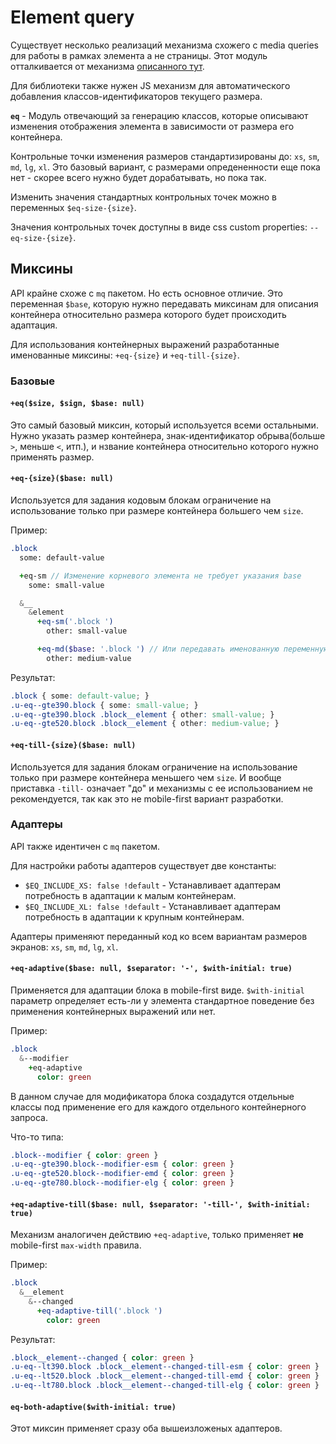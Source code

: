 # Element query

Существует несколько реализаций механизма схожего с media queries для работы в рамках элемента а не страницы. Этот модуль отталкивается от механизма [описанного тут](http://marcj.github.io/css-element-queries/).

Для библиотеки также нужен JS механизм для автоматического добавления классов-идентификаторов текущего размера.

**`eq`** - Модуль отвечающий за генерацию классов, которые описывают изменения отображения элемента в зависимости от размера его контейнера.

Контрольные точки изменения размеров стандартизированы до: `xs`, `sm`, `md`, `lg`, `xl`. Это базовый вариант, с размерами опредененности еще пока нет - скорее всего нужно будет дорабатывать, но пока так.

Изменить значения стандартных контрольных точек можно в переменных `$eq-size-{size}`.

Значения контрольных точек доступны в виде css custom properties: `--eq-size-{size}`.

## Миксины

API крайне схоже с `mq` пакетом. Но есть основное отличие. Это переменная `$base`, которую нужно передавать миксинам для описания контейнера относительно размера которого будет происходить адаптация.

Для использования контейнерных выражений разработанные именованные миксины: `+eq-{size}` и `+eq-till-{size}`.

### Базовые

#### `+eq($size, $sign, $base: null)`

Это самый базовый миксин, который используется всеми остальными. Нужно указать размер контейнера, знак-идентификатор обрыва(больше `>`, меньше `<`, итп.), и нзвание контейнера относительно которого нужно применять размер.

#### `+eq-{size}($base: null)`

Используется для задания кодовым блокам ограничение на использование только при размере контейнера большего чем `size`.

Пример:
```sass
.block
  some: default-value

  +eq-sm // Изменение корневого элемента не требует указания base
    some: small-value

  &__
    &element
      +eq-sm('.block ')
        other: small-value

      +eq-md($base: '.block ') // Или передавать именованную переменную(безопаснее)
        other: medium-value
```

Результат:

```css
.block { some: default-value; }
.u-eq--gte390.block { some: small-value; }
.u-eq--gte390.block .block__element { other: small-value; }
.u-eq--gte520.block .block__element { other: medium-value; }
```

#### `+eq-till-{size}($base: null)`

Используется для задания блокам ограничение на использование только при размере контейнера меньшего чем `size`. И вообще приставка `-till-` означает "до" и механизмы с ее использованием не рекомендуется, так как это не mobile-first вариант разработки.

### Адаптеры

API также идентичен с `mq` пакетом.

Для настройки работы адаптеров существует две константы:

- `$EQ_INCLUDE_XS: false !default` - Устанавливает адаптерам потребность в адаптации к малым контейнерам.
- `$EQ_INCLUDE_XL: false !default` - Устанавливает адаптерам потребность в адаптации к крупным контейнерам.

Адаптеры применяют переданный код ко всем вариантам размеров экранов: `xs`, `sm`, `md`, `lg`, `xl`.

#### `+eq-adaptive($base: null, $separator: '-', $with-initial: true)`

Применяется для адаптации блока в mobile-first виде. `$with-initial` параметр определяет есть-ли у элемента стандартное поведение без применения контейнерных выражений или нет.

Пример:

```sass
.block
  &--modifier
    +eq-adaptive
      color: green
```

В данном случае для модификатора блока создадутся отдельные классы под применение его для каждого отдельного контейнерного запроса.

Что-то типа:

```css
.block--modifier { color: green }
.u-eq--gte390.block--modifier-esm { color: green }
.u-eq--gte520.block--modifier-emd { color: green }
.u-eq--gte780.block--modifier-elg { color: green }
```

#### `+eq-adaptive-till($base: null, $separator: '-till-', $with-initial: true)`

Механизм аналогичен действию `+eq-adaptive`, только применяет **не** mobile-first `max-width` правила.

Пример:

```sass
.block
  &__element
    &--changed
      +eq-adaptive-till('.block ')
        color: green
```

Результат:

```css
.block__element--changed { color: green }
.u-eq--lt390.block .block__element--changed-till-esm { color: green }
.u-eq--lt520.block .block__element--changed-till-emd { color: green }
.u-eq--lt780.block .block__element--changed-till-elg { color: green }
```

#### `eq-both-adaptive($with-initial: true)`

Этот миксин применяет сразу оба вышеизложеных адаптеров.
